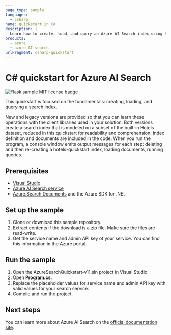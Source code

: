 ```yaml
---
page_type: sample
languages:
  - csharp
name: Quickstart in C#
description: |
  Learn how to create, load, and query an Azure AI Search index using the Azure SDK for .NET
products:
  - azure
  - azure-AI-search
urlFragment: csharp-quickstart
---
```


# C# quickstart for Azure AI Search

![Flask sample MIT license badge](https://img.shields.io/badge/license-MIT-green.svg)

This quickstart is focused on the fundamentals: creating, loading, and querying a search index. 

New and legacy versions are provided so that you can learn these operations with the client libraries used in your solution. Both versions create a search index that is modeled on a subset of the built-in Hotels dataset, reduced in this quickstart for readability and comprehension. Index definition and documents are included in the code. When you run the program, a console window emits output messages for each step: deleting and then re-creating a hotels-quickstart index, loading documents, running queries.

## Prerequisites

- [Visual Studio](https://visualstudio.microsoft.com/downloads/)
- [Azure AI Search service](https://docs.microsoft.com/azure/search/search-create-service-portal)
- [Azure.Search.Documents](https://docs.microsoft.com/dotnet/api/overview/azure/search.documents-readme) and the Azure SDK for .NEt

## Set up the sample

1. Clone or download this sample repository.
1. Extract contents if the download is a zip file. Make sure the files are read-write.
1. Get the service name and admin API key of your service. You can find this information in the Azure portal.

## Run the sample

1. Open the AzureSearchQuickstart-v11.sln project in Visual Studio
1. Open **Program.cs**.
1. Replace the placeholder values for service name and admin API key with valid values for your search service.
1. Compile and run the project.

## Next steps

You can learn more about Azure AI Search on the [official documentation site](https://docs.microsoft.com/azure/search).
